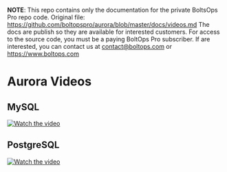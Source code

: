 <!-- note marker start -->
**NOTE**: This repo contains only the documentation for the private BoltsOps Pro repo code.
Original file: https://github.com/boltopspro/aurora/blob/master/docs/videos.md
The docs are publish so they are available for interested customers.
For access to the source code, you must be a paying BoltOps Pro subscriber.
If are interested, you can contact us at contact@boltops.com or https://www.boltops.com

<!-- note marker end -->

# Aurora Videos

## MySQL

[![Watch the video](https://img.boltops.com/boltopspro/video-preview/blueprints/aurora-mysql.png)](https://youtu.be/DQxhuZ9T7e8)

## PostgreSQL

[![Watch the video](https://img.boltops.com/boltopspro/video-preview/blueprints/aurora-postgresql.png)](https://www.youtube.com/watch?v=kFZBT_egWXM)
